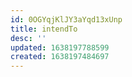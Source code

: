```yaml
---
id: 0OGYqjKlJY3aYqd13xUnp
title: intendTo
desc: ''
updated: 1638197788599
created: 1638197484697
---
```




